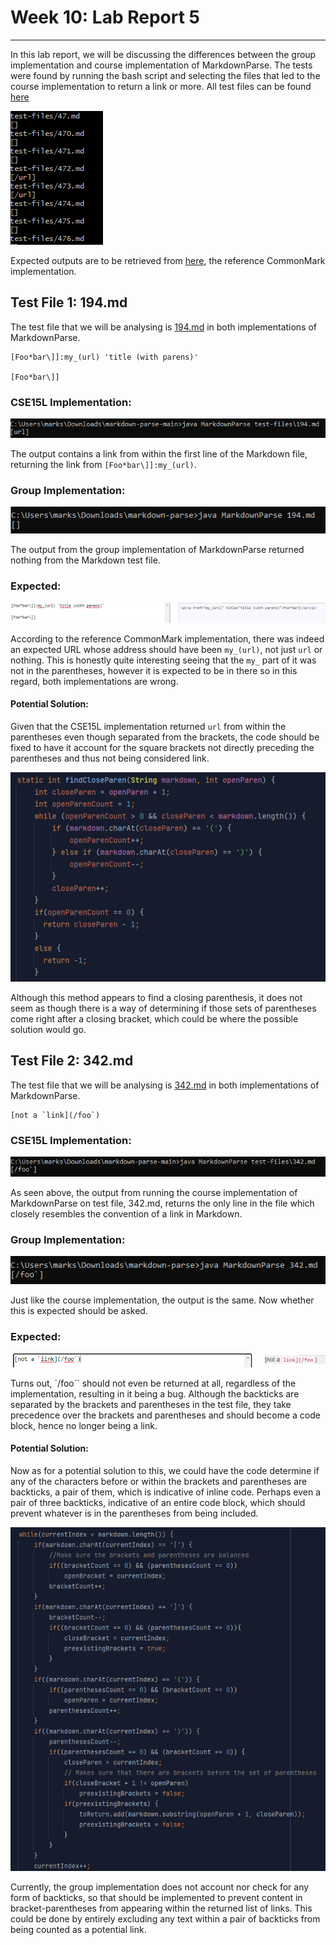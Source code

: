 # Week 10: Lab Report 5
***

In this lab report, we will be discussing the differences between the group
implementation and course implementation of MarkdownParse. The tests were found
by running the bash script and selecting the files that led to the course 
implementation to return a link or more. All test files can be found 
[here](https://github.com/ucsd-cse15l-w22/markdown-parse/tree/main/test-files)

![Image](Screenshots/lab_report_5/bash_script.png)

Expected outputs are to be retrieved from 
[here](https://spec.commonmark.org/dingus/), the reference CommonMark 
implementation.

## Test File 1: 194.md

The test file that we will be analysing is 
[194.md](Screenshots/lab_report_5/194.md) in both implementations of 
MarkdownParse. 
```
[Foo*bar\]]:my_(url) 'title (with parens)'

[Foo*bar\]]
```

### CSE15L Implementation: 
![Image](Screenshots/lab_report_5/cse15l_1_implementation_194.png)

The output contains a link from within the first line of the Markdown file, 
returning the link from `[Foo*bar\]]:my_(url)`.

### Group Implementation:
![Image](Screenshots/lab_report_5/group_implementation_194.png)

The output from the group implementation of MarkdownParse returned nothing from 
the Markdown test file.

### Expected:
![Image](Screenshots/lab_report_5/194_expected.png)

According to the reference CommonMark implementation, there was indeed an 
expected URL whose address should have been `my_(url)`, not just `url` or 
nothing. This is honestly quite interesting seeing that the `my_` part of it 
was not in the parentheses, however it is expected to be in there so in this 
regard, both implementations are wrong.

#### Potential Solution:

Given that the CSE15L implementation returned `url` from within the parentheses
even though separated from the brackets, the code should be fixed to have it 
account for the square brackets not directly preceding the parentheses and thus
not being considered link.

![Image](Screenshots/lab_report_5/cse15l_method.png)

Although this method appears to find a closing parenthesis, it does not seem as 
though there is a way of determining if those sets of parentheses come right 
after a closing bracket, which could be where the possible solution would go.


## Test File 2: 342.md

The test file that we will be analysing is
[342.md](Screenshots/lab_report_5/342.md) in both implementations of
MarkdownParse.
```
[not a `link](/foo`)
```

### CSE15L Implementation:

![Image](Screenshots/lab_report_5/cse15l_implementation_342.png)

As seen above, the output from running the course implementation of 
MarkdownParse on test file, 342.md, returns the only line in the file which
closely resembles the convention of a link in Markdown.

### Group Implementation:

![Image](Screenshots/lab_report_5/group_implementation_342.png)

Just like the course implementation, the output is the same. Now
whether this is expected should be asked.

### Expected:

![Image](Screenshots/lab_report_5/342_expected.png)

Turns out, `/foo\`` should not even be returned at all, regardless of the 
implementation, resulting in it being a bug. Although the backticks are 
separated by the brackets and parentheses in the test file, they take 
precedence over the brackets and parentheses and should become a code block, 
hence no longer being a link.

#### Potential Solution:

Now as for a potential solution to this, we could have the code determine if 
any of the characters before or within the brackets and parentheses are 
backticks, a pair of them, which is indicative of inline code. Perhaps even a 
pair of three backticks, indicative of an entire code block, which should 
prevent whatever is in the parentheses from being included.

![Image](Screenshots/lab_report_5/group_implementation_method.png)

Currently, the group implementation does not account nor check for any form
of backticks, so that should be implemented to prevent content in 
bracket-parentheses from appearing within the returned list of links. This 
could be done by entirely excluding any text within a pair of backticks
from being counted as a potential link.

